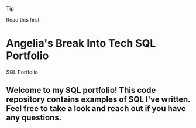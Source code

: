 > [!TIP]
> Read this first.

# Angelia's Break Into Tech SQL Portfolio

SQL Portfolio

## Welcome to my SQL portfolio! This code repository contains examples of SQL I've written. Feel free to take a look and reach out if you have any questions.
